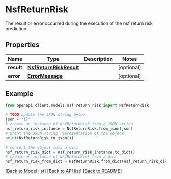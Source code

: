 # NsfReturnRisk

The result or error occurred during the execution of the nsf return risk prediction

## Properties

Name | Type | Description | Notes
------------ | ------------- | ------------- | -------------
**result** | [**NsfReturnRiskResult**](NsfReturnRiskResult.md) |  | [optional] 
**error** | [**ErrorMessage**](ErrorMessage.md) |  | [optional] 

## Example

```python
from openapi_client.models.nsf_return_risk import NsfReturnRisk

# TODO update the JSON string below
json = "{}"
# create an instance of NsfReturnRisk from a JSON string
nsf_return_risk_instance = NsfReturnRisk.from_json(json)
# print the JSON string representation of the object
print(NsfReturnRisk.to_json())

# convert the object into a dict
nsf_return_risk_dict = nsf_return_risk_instance.to_dict()
# create an instance of NsfReturnRisk from a dict
nsf_return_risk_from_dict = NsfReturnRisk.from_dict(nsf_return_risk_dict)
```
[[Back to Model list]](../README.md#documentation-for-models) [[Back to API list]](../README.md#documentation-for-api-endpoints) [[Back to README]](../README.md)


